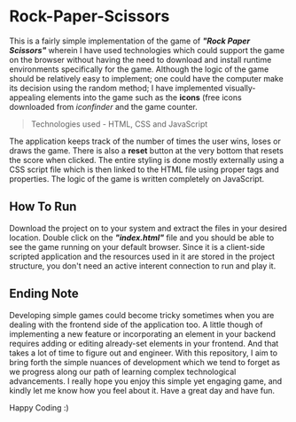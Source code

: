 # Rock-Paper-Scissors

This is a fairly simple implementation of the game of ***"Rock Paper Scissors"*** wherein I have used technologies which could support the game on the browser without having the need to download and install runtime environments specifically for the game. Although the logic of the game should be relatively easy to implement; one could have the computer make its decision using the random method; I have implemented visually-appealing elements into the game such as the **icons** (free icons downloaded from *iconfinder* and the game counter.

> Technologies used - HTML, CSS and JavaScript

The application keeps track of the number of times the user wins, loses or draws the game. There is also a **reset** button at the very bottom that resets the score when clicked. The entire styling is done mostly externally using a CSS script file which is then linked to the HTML file using proper tags and properties. The logic of the game is written completely on JavaScript.


## How To Run

Download the project on to your system and extract the files in your desired location. Double click on the ***"index.html"*** file and you should be able to see the game running on your default browser. Since it is a client-side scripted application and the resources used in it are stored in the project structure, you don't need an active interent connection to run and play it.


## Ending Note

Developing simple games could become tricky sometimes when you are dealing with the frontend side of the application too. A little though of implementing a new feature or incorporating an element in your backend requires adding or editing already-set elements in your frontend. And that takes a lot of time to figure out and engineer. With this repository, I aim to bring forth the simple nuances of development which we tend to forget as we progress along our path of learning complex technological advancements. I really hope you enjoy this simple yet engaging game, and kindly let me know how you feel about it. Have a great day and have fun.

Happy Coding :)
